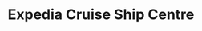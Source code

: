 ---
title: "Expedia Cruise Ship Centre"
url: /calgary/expedia-cruise-ship-centre/
shop: Reisebüro
---